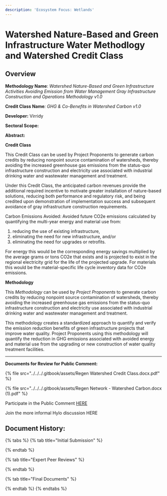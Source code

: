 ```yaml
---
description: 'Ecosystem Focus: Wetlands'
---
```


# Watershed Nature-Based and Green Infrastructure Water Methodlogy and Watershed Credit Class

## Overview

**Methodology Name**: _Watershed Nature-Based and Green Infrastructure Activities Avoiding Emission from Water Management Gray Infrastructure Construction and Operations Methodology v1.0_

**Credit Class Name**_: GHG & Co-Benefits in Watershed Carbon v1.0_&#x20;

**Developer:** Virridy

**Sectoral Scope:**&#x20;

**Abstract:**

**Credit Class**

This Credit Class can be used by Project Proponents to generate carbon credits by reducing nonpoint source contamination of watersheds, thereby avoiding the increased greenhouse gas emissions from the status-quo infrastructure construction and electricity use  associated with industrial drinking water and wastewater management and treatment.

Under this Credit Class, the anticipated carbon revenues provide the additional required incentive to motivate greater installation of nature-based solutions, reducing both performance and regulatory risk, and being credited upon demonstration of implementation success and subsequent avoidance of gray infrastructure construction requirements.

Carbon Emissions Avoided: Avoided future CO2e emissions calculated by quantifying the multi-year energy and material use from:

1. reducing the use of existing infrastructure,
2. eliminating the need for new infrastructure, and/or
3. eliminating the need for upgrades or retrofits.

For energy this would be the corresponding energy savings multiplied by the average grams or tons CO2e that exists and is projected to exist in the regional electricity grid for the life of the projected upgrade. For materials this would be the material-specific life cycle inventory data for CO2e emissions.

**Methodology**

This _Methodology_ can be used by _Project Proponents_ to generate carbon credits by reducing nonpoint source contamination of watersheds, thereby avoiding the increased greenhouse gas emissions from the status-quo infrastructure construction and electricity use associated with industrial drinking water and wastewater management and treatment.

This methodology creates a standardized approach to quantify and verify the emission reduction benefits of green infrastructure projects that improve water quality. Project Proponents using this methodology will quantify the reduction in GHG emissions associated with avoided energy and material use from the upgrading or new construction of water quality treatment facilities.

***

**Documents for Review for Public Comment:**

{% file src="../../../.gitbook/assets/Regen Watershed Credit Class.docx.pdf" %}

{% file src="../../../.gitbook/assets/Regen Network - Watershed Carbon.docx (1).pdf" %}

Participate in the Public Comment [HERE](https://airtable.com/appzrw40tJdLBM2RS/shrHn8lLVSSftTQP6)

Join the more informal Hylo discussion HERE

## Document History:

{% tabs %}
{% tab title="Initial Submission" %}

{% endtab %}

{% tab title="Expert Peer Reviews" %}



{% endtab %}

{% tab title="Final Documents" %}

{% endtab %}
{% endtabs %}

